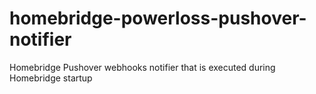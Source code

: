 # homebridge-powerloss-pushover-notifier
Homebridge Pushover webhooks notifier that is executed during Homebridge startup
